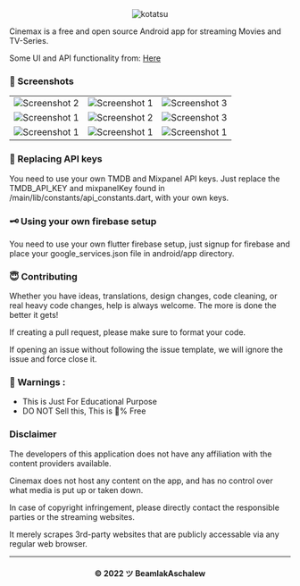 <div align="center">
  <img src="https://user-images.githubusercontent.com/72562470/179736437-3e8f7dfe-2132-496d-956a-3e10de35eb96.png" width="auto" height="auto" alt="kotatsu">
</div>

Cinemax is a free and open source Android app for streaming Movies and TV-Series.

Some UI and API functionality from: [Here](https://github.com/bimsina/Matinee-Flutter)

### 📱 Screenshots
<table style={border:"none"}>
  <tr>
    <td><img src="https://user-images.githubusercontent.com/72562470/179374549-7d7a312f-609d-4517-989d-51568f001b9f.png" alt="Screenshot 2"/></td>
    <td><img src="https://user-images.githubusercontent.com/72562470/179374561-999f42bf-04d8-40bc-a2aa-c7c403ee5713.png" alt="Screenshot 1"/></td>
    <td><img src="https://user-images.githubusercontent.com/72562470/179374571-b6bf899b-33a0-4aa9-ab47-5e05ab495fdc.png" alt="Screenshot 3"/></td>
  </tr>
  <tr>
    <td><img src="https://user-images.githubusercontent.com/72562470/179374587-1d4aeaeb-67f2-4268-9c03-9ca607aaa56d.png" alt="Screenshot 1"/></td>
    <td><img src="https://user-images.githubusercontent.com/72562470/179374593-5b32fa6b-3449-4696-9da1-8e8b97481715.png" alt="Screenshot 2"/></td>
    <td><img src="https://user-images.githubusercontent.com/72562470/179374598-ece7118a-9f91-4b57-a0a1-098550d8d428.png" alt="Screenshot 3"/></td>
  </tr>
  <tr>
    <td><img src="https://user-images.githubusercontent.com/72562470/179374773-de4319ed-b018-40da-a4ef-1263970b4f01.png" alt="Screenshot 1"/></td>
    <td><img src="https://user-images.githubusercontent.com/72562470/179374774-4a8523a9-63a1-43b0-8adf-fcfced651644.png" alt="Screenshot 1"/></td>
    <td><img src="https://user-images.githubusercontent.com/72562470/179374787-25819a72-c096-42be-8fd3-deadac3d3761.png" alt="Screenshot 1"/></td>
  </tr>
</table>

### 🔐 Replacing API keys

You need to use your own TMDB and Mixpanel API keys. Just replace the TMDB_API_KEY and mixpanelKey found in /main/lib/constants/api_constants.dart, with your own keys.

### 🗝 Using your own firebase setup

You need to use your own flutter firebase setup, just signup for firebase and place your google_services.json file in android/app directory.

### 😇 Contributing

Whether you have ideas, translations, design changes, code cleaning, or real heavy code changes, help is always welcome. The more is done the better it gets!

If creating a pull request, please make sure to format your code.

If opening an issue without following the issue template, we will ignore the issue and force close it.

### 🚸 Warnings :

- This is Just For Educational Purpose
- DO NOT Sell this, This is 💯% Free

### Disclaimer

The developers of this application does not have any affiliation with the content providers available.

Cinemax does not host any content on the app, and has no control over what media is put up or taken down.

In case of copyright infringement, please directly contact the responsible parties or the streaming websites.

It merely scrapes 3rd-party websites that are publicly accessable via any regular web browser.

---
<h4 align='center'>© 2022 ツ BeamlakAschalew</h4>

<!-- DO NOT REMOVE THIS CREDIT 🤬 🤬 -->

